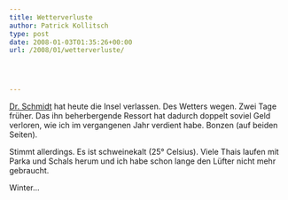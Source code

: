 ```yaml
---
title: Wetterverluste
author: Patrick Kollitsch
type: post
date: 2008-01-03T01:35:26+00:00
url: /2008/01/wetterverluste/




---
```

<a href="1484">Dr. Schmidt</a> hat heute die Insel verlassen. Des Wetters wegen. Zwei Tage fr&uuml;her. Das ihn beherbergende Ressort hat dadurch doppelt soviel Geld verloren, wie ich im vergangenen Jahr verdient habe. Bonzen (auf beiden Seiten).

Stimmt allerdings. Es ist schweinekalt (25&deg; Celsius). Viele Thais laufen mit Parka und Schals herum und ich habe schon lange den L&uuml;fter nicht mehr gebraucht.

Winter...